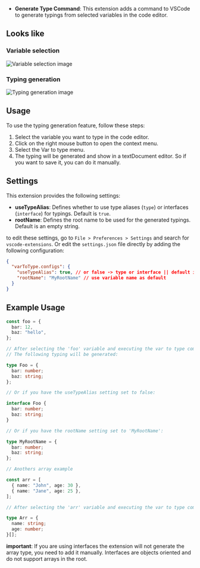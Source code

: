 - **Generate Type Command**: This extension adds a command to VSCode to generate typings from selected variables in the code editor.

## Looks like

### Variable selection

![Variable selection image](https://i.ibb.co/pxLMVJV/image.png)

### Typing generation

![Typing generation image](https://i.ibb.co/qWT2sBS/image-1.png)

## Usage

To use the typing generation feature, follow these steps:

1. Select the variable you want to type in the code editor.
2. Click on the right mouse button to open the context menu.
3. Select the Var to type menu.
4. The typing will be generated and show in a textDocument editor. So if you want to save it, you can do it manually.

## Settings

This extension provides the following settings:

- **useTypeAlias**: Defines whether to use type aliases (`type`) or interfaces (`interface`) for typings. Default is `true`.
- **rootName**: Defines the root name to be used for the generated typings. Default is an empty string.

to edit these settings, go to `File > Preferences > Settings` and search for `vscode-extensions`. Or edit the `settings.json` file directly by adding the following configuration:

```json
{
  "varToType.configs": {
    "useTypeAlias": true, // or false -> type or interface || default is true
    "rootName": "MyRootName" // use variable name as default
  }
}
```

## Example Usage

```typescript
const foo = {
  bar: 12,
  baz: "hello",
};

// After selecting the 'foo' variable and executing the var to type command:
// The following typing will be generated:

type Foo = {
  bar: number;
  baz: string;
};

// Or if you have the useTypeAlias setting set to false:

interface Foo {
  bar: number;
  baz: string;
}

// Or if you have the rootName setting set to 'MyRootName':

type MyRootName = {
  bar: number;
  baz: string;
};

// Anothers array example

const arr = [
  { name: "John", age: 30 },
  { name: "Jane", age: 25 },
];

// After selecting the 'arr' variable and executing the var to type command:

type Arr = {
  name: string;
  age: number;
}[];
```

**important**: If you are using interfaces the extension will not generate the array type, you need to add it manually. Interfaces are objects oriented and do not support arrays in the root.
